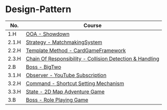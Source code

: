 # Design-Pattern

| No.   | Course                                                                       |
|-------|------------------------------------------------------------------------------|
| 1.H   | [OOA - Showdown](C1M1H1/README.md)                                           |
| 2.1.H | [Strategy - MatchmakingSystem](C2M1H1/README.md)                             |
| 2.2.H | [Template Method - CardGameFramework](C2M2H1/README.md)                      |
| 2.3.H | [Chain Of Responsibility - Collision Detection & Handling](C2M3H1/README.md) |
| 2.B   | [Boss - BigTwo](C2MB/README.md)                                              |
| 3.1.H | [Observer - YouTube Subscription](C3M1H1/README.md)                          |
| 3.2.H | [Command - Shortcut Setting Mechanism](C3M2H1/README.md)                     |
| 3.3.H | [State - 2D Map Adventure Game](C3M3H1/README.md)                            |
| 3.B   | [Boss - Role Playing Game](C3MB/README.md)                                   |
